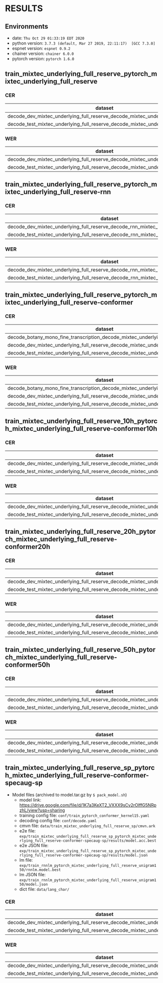 <!-- Generated by /export/c04/jiatong/tools/espnet_update/espnet/utils/show_result.sh -->
# RESULTS
## Environments
- date: `Thu Oct 29 01:33:19 EDT 2020`
- python version: `3.7.3 (default, Mar 27 2019, 22:11:17)  [GCC 7.3.0]`
- espnet version: `espnet 0.9.2`
- chainer version: `chainer 6.0.0`
- pytorch version: `pytorch 1.6.0`


## train_mixtec_underlying_full_reserve_pytorch_mixtec_underlying_full_reserve
### CER

|dataset|Snt|Wrd|Corr|Sub|Del|Ins|Err|S.Err|
|---|---|---|---|---|---|---|---|---|
|decode_dev_mixtec_underlying_full_reserve_decode_mixtec_underlying_full_reserve|5147|348696|88.8|6.8|4.4|2.8|14.1|87.2|
|decode_test_mixtec_underlying_full_reserve_decode_mixtec_underlying_full_reserve|5078|343219|88.6|6.9|4.5|2.5|14.0|87.8|

### WER

|dataset|Snt|Wrd|Corr|Sub|Del|Ins|Err|S.Err|
|---|---|---|---|---|---|---|---|---|
|decode_dev_mixtec_underlying_full_reserve_decode_mixtec_underlying_full_reserve|5147|83462|80.2|15.7|4.1|3.2|23.0|87.2|
|decode_test_mixtec_underlying_full_reserve_decode_mixtec_underlying_full_reserve|5078|81909|80.0|15.9|4.1|3.2|23.2|87.8|


## train_mixtec_underlying_full_reserve_pytorch_mixtec_underlying_full_reserve-rnn
### CER

|dataset|Snt|Wrd|Corr|Sub|Del|Ins|Err|S.Err|
|---|---|---|---|---|---|---|---|---|
|decode_dev_mixtec_underlying_full_reserve_decode_rnn_mixtec_underlying_full_reserve|5147|348696|87.6|7.4|5.0|2.8|15.2|87.6|
|decode_test_mixtec_underlying_full_reserve_decode_rnn_mixtec_underlying_full_reserve|5078|343219|87.4|7.5|5.1|2.4|15.1|88.7|

### WER

|dataset|Snt|Wrd|Corr|Sub|Del|Ins|Err|S.Err|
|---|---|---|---|---|---|---|---|---|
|decode_dev_mixtec_underlying_full_reserve_decode_rnn_mixtec_underlying_full_reserve|5147|83462|78.7|16.8|4.5|3.5|24.8|87.6|
|decode_test_mixtec_underlying_full_reserve_decode_rnn_mixtec_underlying_full_reserve|5078|81909|78.5|17.2|4.3|3.3|24.8|88.7|

## train_mixtec_underlying_full_reserve_pytorch_mixtec_underlying_full_reserve-conformer
### CER

|dataset|Snt|Wrd|Corr|Sub|Del|Ins|Err|S.Err|
|---|---|---|---|---|---|---|---|---|
|decode_botany_mono_fine_transcription_decode_mixtec_underlying_full_reserve|6204|330002|86.0|8.5|5.5|2.3|16.2|86.6|
|decode_dev_mixtec_underlying_full_reserve_decode_mixtec_underlying_full_reserve|5147|348696|90.3|6.1|3.6|3.1|12.8|84.9|
|decode_test_mixtec_underlying_full_reserve_decode_mixtec_underlying_full_reserve|5078|343219|90.0|6.3|3.7|2.9|12.9|86.2|

### WER

|dataset|Snt|Wrd|Corr|Sub|Del|Ins|Err|S.Err|
|---|---|---|---|---|---|---|---|---|
|decode_botany_mono_fine_transcription_decode_mixtec_underlying_full_reserve|6204|78162|76.7|19.0|4.3|2.4|25.7|86.6|
|decode_dev_mixtec_underlying_full_reserve_decode_mixtec_underlying_full_reserve|5147|83462|82.4|13.9|3.6|3.3|20.8|84.9|
|decode_test_mixtec_underlying_full_reserve_decode_mixtec_underlying_full_reserve|5078|81909|82.0|14.3|3.7|3.1|21.1|86.2|


## train_mixtec_underlying_full_reserve_10h_pytorch_mixtec_underlying_full_reserve-conformer10h
### CER

|dataset|Snt|Wrd|Corr|Sub|Del|Ins|Err|S.Err|
|---|---|---|---|---|---|---|---|---|
|decode_dev_mixtec_underlying_full_reserve_decode_mixtec_underlying_full_reserve|5147|348207|64.4|23.0|12.6|5.4|41.0|99.3|
|decode_test_mixtec_underlying_full_reserve_decode_mixtec_underlying_full_reserve|5078|342901|64.4|22.9|12.7|5.3|40.9|99.2|

### WER

|dataset|Snt|Wrd|Corr|Sub|Del|Ins|Err|S.Err|
|---|---|---|---|---|---|---|---|---|
|decode_dev_mixtec_underlying_full_reserve_decode_mixtec_underlying_full_reserve|5147|83462|47.4|43.4|9.2|7.2|59.9|99.3|
|decode_test_mixtec_underlying_full_reserve_decode_mixtec_underlying_full_reserve|5078|81909|47.3|43.5|9.2|7.2|59.9|99.2|

## train_mixtec_underlying_full_reserve_20h_pytorch_mixtec_underlying_full_reserve-conformer20h
### CER

|dataset|Snt|Wrd|Corr|Sub|Del|Ins|Err|S.Err|
|---|---|---|---|---|---|---|---|---|
|decode_dev_mixtec_underlying_full_reserve_decode_mixtec_underlying_full_reserve|5147|348415|77.0|14.6|8.4|4.0|27.0|96.7|
|decode_test_mixtec_underlying_full_reserve_decode_mixtec_underlying_full_reserve|5078|342984|76.8|14.6|8.6|3.9|27.0|97.0|

### WER

|dataset|Snt|Wrd|Corr|Sub|Del|Ins|Err|S.Err|
|---|---|---|---|---|---|---|---|---|
|decode_dev_mixtec_underlying_full_reserve_decode_mixtec_underlying_full_reserve|5147|83462|62.8|30.1|7.1|4.8|42.1|96.7|
|decode_test_mixtec_underlying_full_reserve_decode_mixtec_underlying_full_reserve|5078|81909|62.6|30.3|7.1|4.7|42.1|97.0|

## train_mixtec_underlying_full_reserve_50h_pytorch_mixtec_underlying_full_reserve-conformer50h
### CER

|dataset|Snt|Wrd|Corr|Sub|Del|Ins|Err|S.Err|
|---|---|---|---|---|---|---|---|---|
|decode_dev_mixtec_underlying_full_reserve_decode_mixtec_underlying_full_reserve|5147|348415|88.0|7.5|4.5|3.0|15.0|88.2|
|decode_test_mixtec_underlying_full_reserve_decode_mixtec_underlying_full_reserve|5078|342984|87.9|7.5|4.6|2.8|14.9|89.6|

### WER

|dataset|Snt|Wrd|Corr|Sub|Del|Ins|Err|S.Err|
|---|---|---|---|---|---|---|---|---|
|decode_dev_mixtec_underlying_full_reserve_decode_mixtec_underlying_full_reserve|5147|83462|79.0|16.6|4.4|3.4|24.4|88.2|
|decode_test_mixtec_underlying_full_reserve_decode_mixtec_underlying_full_reserve|5078|81909|78.9|16.8|4.3|3.4|24.5|89.6|

## train_mixtec_underlying_full_reserve_sp_pytorch_mixtec_underlying_full_reserve-conformer-specaug-sp
  - Model files (archived to model.tar.gz by `$ pack_model.sh`)
    - model link: https://drive.google.com/file/d/1K7a3KeXT2_VXXX9sCv2rOlffG5NRpzhL/view?usp=sharing
    - training config file: `conf/train_pytorch_conformer_kernel15.yaml`
    - decoding config file: `conf/decode.yaml`
    - cmvn file: `data/train_mixtec_underlying_full_reserve_sp/cmvn.ark`
    - e2e file: `exp/train_mixtec_underlying_full_reserve_sp_pytorch_mixtec_underlying_full_reserve-conformer-specaug-sp/results/model.acc.best`
    - e2e JSON file: `exp/train_mixtec_underlying_full_reserve_sp_pytorch_mixtec_underlying_full_reserve-conformer-specaug-sp/results/model.json`
    - lm file: `exp/train_rnnlm_pytorch_mixtec_underlying_full_reserve_unigram150/rnnlm.model.best`
    - lm JSON file: `exp/train_rnnlm_pytorch_mixtec_underlying_full_reserve_unigram150/model.json`
    - dict file: `data/lang_char/`

### CER

|dataset|Snt|Wrd|Corr|Sub|Del|Ins|Err|S.Err|
|---|---|---|---|---|---|---|---|---|
|decode_dev_mixtec_underlying_full_reserve_decode_mixtec_underlying_full_reserve|5147|348704|92.7|4.3|3.0|2.5|9.8|78.5|
|decode_test_mixtec_underlying_full_reserve_decode_mixtec_underlying_full_reserve|5078|343180|92.5|4.4|3.1|2.2|9.7|78.5|

### WER

|dataset|Snt|Wrd|Corr|Sub|Del|Ins|Err|S.Err|
|---|---|---|---|---|---|---|---|---|
|decode_dev_mixtec_underlying_full_reserve_decode_mixtec_underlying_full_reserve|5147|83462|86.7|10.3|3.0|2.7|16.0|78.5|
|decode_test_mixtec_underlying_full_reserve_decode_mixtec_underlying_full_reserve|5078|81909|86.5|10.5|3.1|2.5|16.1|78.5|


